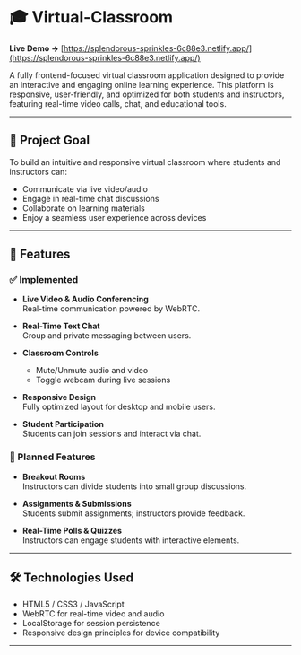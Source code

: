 # 🎓 Virtual-Classroom

**Live Demo →** [https://splendorous-sprinkles-6c88e3.netlify.app/](https://splendorous-sprinkles-6c88e3.netlify.app/)

A fully frontend-focused virtual classroom application designed to provide an interactive and engaging online learning experience. This platform is responsive, user-friendly, and optimized for both students and instructors, featuring real-time video calls, chat, and educational tools.

---

## 🚀 Project Goal

To build an intuitive and responsive virtual classroom where students and instructors can:
- Communicate via live video/audio
- Engage in real-time chat discussions
- Collaborate on learning materials
- Enjoy a seamless user experience across devices

---

## 🌟 Features

### ✅ Implemented
- **Live Video & Audio Conferencing**  
  Real-time communication powered by WebRTC.

- **Real-Time Text Chat**  
  Group and private messaging between users.

- **Classroom Controls**  
  - Mute/Unmute audio and video  
  - Toggle webcam during live sessions

- **Responsive Design**  
  Fully optimized layout for desktop and mobile users.

- **Student Participation**  
  Students can join sessions and interact via chat.

### 🧩 Planned Features
- **Breakout Rooms**  
  Instructors can divide students into small group discussions.

- **Assignments & Submissions**  
  Students submit assignments; instructors provide feedback.

- **Real-Time Polls & Quizzes**  
  Instructors can engage students with interactive elements.

---

## 🛠️ Technologies Used

- HTML5 / CSS3 / JavaScript  
- WebRTC for real-time video and audio  
- LocalStorage for session persistence  
- Responsive design principles for device compatibility

---




